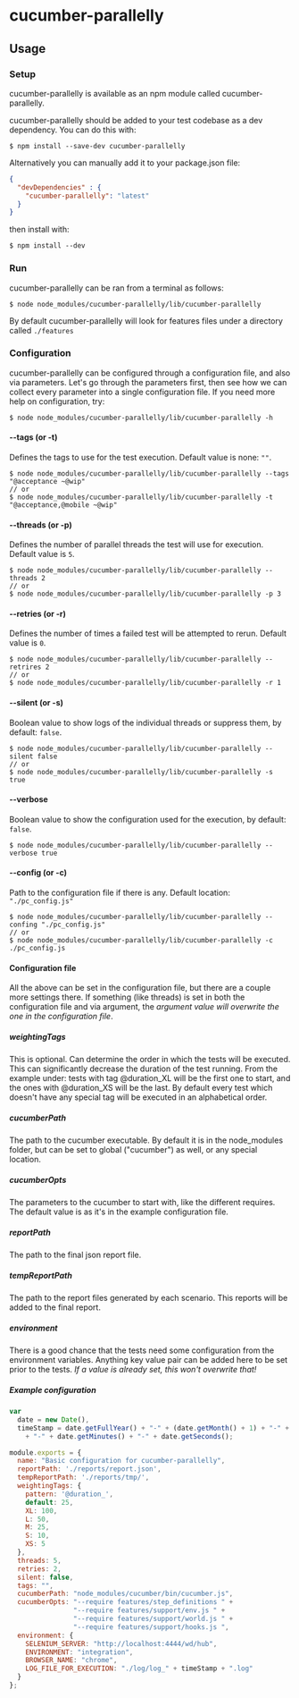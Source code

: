 # cucumber-parallelly

## Usage

### Setup

cucumber-parallelly is available as an npm module called cucumber-parallelly.

cucumber-parallelly should be added to your test codebase as a dev dependency.  You can do this with:

``` shell
$ npm install --save-dev cucumber-parallelly
```

Alternatively you can manually add it to your package.json file:

``` json
{
  "devDependencies" : {
    "cucumber-parallelly": "latest"
  }
}
```

then install with:

``` shell
$ npm install --dev
```
 
### Run 
 
cucumber-parallelly can be ran from a terminal as follows:

``` shell
$ node node_modules/cucumber-parallelly/lib/cucumber-parallelly 
```

By default cucumber-parallelly will look for features files under a directory called `./features`

### Configuration

cucumber-parallelly can be configured through a configuration file, and also via parameters. Let's go through the parameters first,
then see how we can collect every parameter into a single configuration file. If you need more help on configuration, try:
``` shell
$ node node_modules/cucumber-parallelly/lib/cucumber-parallelly -h
```

#### --tags (or -t)

Defines the tags to use for the test execution. Default value is none: `""`.

``` shell
$ node node_modules/cucumber-parallelly/lib/cucumber-parallelly --tags "@acceptance ~@wip"
// or 
$ node node_modules/cucumber-parallelly/lib/cucumber-parallelly -t "@acceptance,@mobile ~@wip"
```

#### --threads (or -p)

Defines the number of parallel threads the test will use for execution. Default value is `5`.

``` shell
$ node node_modules/cucumber-parallelly/lib/cucumber-parallelly --threads 2
// or 
$ node node_modules/cucumber-parallelly/lib/cucumber-parallelly -p 3
```

#### --retries (or -r)

Defines the number of times a failed test will be attempted to rerun. Default value is `0`.

``` shell
$ node node_modules/cucumber-parallelly/lib/cucumber-parallelly --retrires 2
// or 
$ node node_modules/cucumber-parallelly/lib/cucumber-parallelly -r 1
```

#### --silent (or -s)

Boolean value to show logs of the individual threads or suppress them, by default: `false`.

``` shell
$ node node_modules/cucumber-parallelly/lib/cucumber-parallelly --silent false
// or 
$ node node_modules/cucumber-parallelly/lib/cucumber-parallelly -s true
```

#### --verbose

Boolean value to show the configuration used for the execution, by default: `false`.

``` shell
$ node node_modules/cucumber-parallelly/lib/cucumber-parallelly --verbose true
```

#### --config (or -c)

Path to the configuration file if there is any. Default location: `"./pc_config.js"`

``` shell
$ node node_modules/cucumber-parallelly/lib/cucumber-parallelly --confing "./pc_config.js"
// or 
$ node node_modules/cucumber-parallelly/lib/cucumber-parallelly -c ./pc_config.js
```

#### Configuration file

All the above can be set in the configuration file, but there are a couple more settings there.
If something (like threads) is set in both the configuration file and via argument, the *argument value will overwrite the one in the configuration file*.

##### weightingTags

This is optional.
Can determine the order in which the tests will be executed. This can significantly decrease the duration of the test running. 
From the example under: tests with tag @duration_XL will be the first one to start, and the ones with @duration_XS will be the last. By default every test which doesn't have any special tag will be executed in an alphabetical order.

##### cucumberPath

The path to the cucumber executable. By default it is in the node_modules folder, but can be set to global ("cucumber") as well, or any special location.

##### cucumberOpts

The parameters to the cucumber to start with, like the different requires.
The default value is as it's in the example configuration file.

##### reportPath

The path to the final json report file.

##### tempReportPath

The path to the report files generated by each scenario. This reports will be added to the final report.

##### environment

There is a good chance that the tests need some configuration from the environment variables. Anything key value pair can be added here to be set prior to the tests. *If a value is already set, this won't overwrite that!*

##### Example configuration

``` js
var
  date = new Date(),
  timeStamp = date.getFullYear() + "-" + (date.getMonth() + 1) + "-" + date.getDate() + "_" + date.getHours()
    + "-" + date.getMinutes() + "-" + date.getSeconds();

module.exports = {
  name: "Basic configuration for cucumber-parallelly",
  reportPath: './reports/report.json',
  tempReportPath: './reports/tmp/',
  weightingTags: {
    pattern: '@duration_',
    default: 25,
    XL: 100,
    L: 50,
    M: 25,
    S: 10,
    XS: 5
  },
  threads: 5,
  retries: 2,
  silent: false,
  tags: "",
  cucumberPath: "node_modules/cucumber/bin/cucumber.js",
  cucumberOpts: "--require features/step_definitions " +
                "--require features/support/env.js " +
                "--require features/support/world.js " +
                "--require features/support/hooks.js ",
  environment: {
    SELENIUM_SERVER: "http://localhost:4444/wd/hub",
    ENVIRONMENT: "integration",
    BROWSER_NAME: "chrome",
    LOG_FILE_FOR_EXECUTION: "./log/log_" + timeStamp + ".log"
  }
};
```
